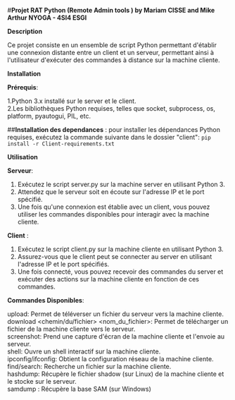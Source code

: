 #**Projet RAT Python (Remote Admin tools ) by Mariam CISSE and Mike Arthur NYOGA - 4SI4 ESGI**

**Description**

Ce projet consiste en un ensemble de script Python permettant d'établir une connexion distante entre un client et un serveur, permettant ainsi à l'utilisateur d'exécuter des commandes à distance sur la machine cliente.  

**Installation**

**Prérequis**:
	
1.Python 3.x installé sur le server et le client.  
2.Les bibliothèques Python requises, telles que socket, subprocess, os, platform, pyautogui, PIL, etc.  

##**Installation des dependances** :
pour installer les dépendances Python requises, exécutez la commande suivante dans le dossier "client":
		```pip install -r Client-requirements.txt```
		
**Utilisation**

**Serveur**:
			
1. Exécutez le script server.py sur la machine server en utilisant Python 3.
2. Attendez que le serveur soit en écoute sur l'adresse IP et le port spécifié.
3. Une fois qu'une connexion est établie avec un client, vous pouvez utiliser les commandes disponibles pour interagir avec la machine cliente.

**Client** :

1. Exécutez le script client.py sur la machine cliente en utilisant Python 3.  
2. Assurez-vous que le client peut se connecter au server en utilisant l'adresse IP et le port spécifiés.  
3. Une fois connecté, vous pouvez recevoir des commandes du server et exécuter des actions sur la machine cliente en fonction de ces commandes.  

	
**Commandes Disponibles**: 

upload: Permet de téléverser un fichier du serveur vers la machine cliente.  
download <chemin/du/fichier> <nom_du_fichier>: Permet de télécharger un fichier de la machine cliente vers le serveur.  
screenshot: Prend une capture d'écran de la machine cliente et l'envoie au serveur.  
shell: Ouvre un shell interactif sur la machine cliente.  
ipconfig/ifconfig: Obtient la configuration réseau de la machine cliente.  
find/search: Recherche un fichier sur la machine cliente.  
hashdump: Récupère le fichier shadow (sur Linux) de la machine cliente et le stocke sur le serveur.  
samdump :  Récupère la base SAM (sur Windows) 

